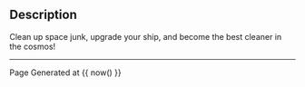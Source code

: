 ## Description

Clean up space junk, upgrade your ship, and become the best cleaner in the cosmos!

------

Page Generated at {{ now() }}